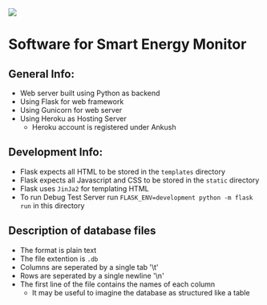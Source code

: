 <img src="https://github.com/ee209-2020class/ee209-2020class.github.io/blob/master/ExtraInfo/logo.png">

# Software for Smart Energy Monitor

## General Info:

- Web server built using Python as backend
- Using Flask for web framework
- Using Gunicorn for web server
- Using Heroku as Hosting Server
	- Heroku account is registered under Ankush

## Development Info:

- Flask expects all HTML to be stored in the `templates` directory
- Flask expects all Javascript and CSS to be stored in the `static` directory
- Flask uses `JinJa2` for templating HTML 
- To run Debug Test Server run `FLASK_ENV=development python -m flask run` in this directory

## Description of database files

- The format is plain text
- The file extention is `.db`
- Columns are seperated by a single tab '\t'
- Rows are seperated by a single newline '\n'
- The first line of the file contains the names of each column
    - It may be useful to imagine the database as structured like a table
